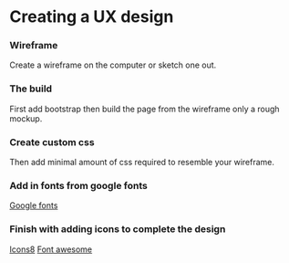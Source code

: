 # Creating a UX design

### Wireframe

Create a wireframe on the computer or sketch one out.

### The build

First add bootstrap then build the page from the wireframe only a rough mockup.

### Create custom css

Then add minimal amount of css required to resemble your wireframe.

### Add in fonts from google fonts

[Google fonts](https://fonts.google.com/)

### Finish with adding icons to complete the design

[Icons8](https://icons8.com/)
[Font awesome](https://fontawesome.com/)